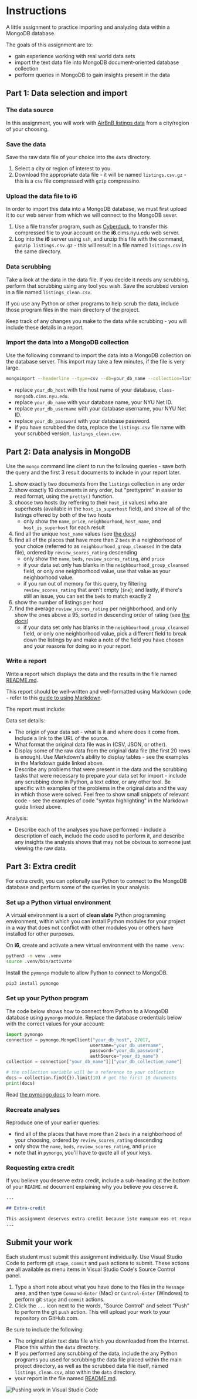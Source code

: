 # Instructions

A little assignment to practice importing and analyzing data within a MongoDB database.

The goals of this assignment are to:

- gain experience working with real world data sets
- import the text data file into MongoDB document-oriented database collection
- perform queries in MongoDB to gain insights present in the data

## Part 1: Data selection and import

### The data source

In this assignment, you will work with [AirBnB listings data](http://insideairbnb.com/get-the-data.html) from a city/region of your choosing.

### Save the data

Save the raw data file of your choice into the `data` directory.

1. Select a city or region of interest to you.
1. Download the appropriate data file - it will be named `listings.csv.gz` - this is a `csv` file compressed with `gzip` compressino.

### Upload the data file to i6

In order to import this data into a MongoDB database, we must first upload it to our web server from which we will connect to the MongoDB sever.

1. Use a file transfer program, such as [Cyberduck](https://cyberduck.io/), to transfer this compressed file to your account on the **i6**.cims.nyu.edu web server.
1. Log into the **i6** server using `ssh`, and unzip this file with the command, `gunzip listings.csv.gz` - this will result in a file named `lsitings.csv` in the same directory.

### Data scrubbing

Take a look at the data in the data file. If you decide it needs any scrubbing, perform that scrubbing using any tool you wish. Save the scrubbed version in a file named `listings_clean.csv`.

If you use any Python or other programs to help scrub the data, include those program files in the main directory of the project.

Keep track of any changes you make to the data while scrubbing - you will include these details in a report.

### Import the data into a MongoDB collection

Use the following command to import the data into a MongoDB collection on the database server. This import may take a few minutes, if the file is very large.

```bash
mongoimport --headerline --type=csv --db=your_db_name --collection=listings --host=your_db_host --file=listings.csv --username=your_db_username --password=your_db_password
```

- replace `your_db_host` with the host name of your database, `class-mongodb.cims.nyu.edu`.
- replace `your_db_name` with your database name, your NYU Net ID.
- replace `your_db_username` with your database username, your NYU Net ID.
- replace `your_db_password` with your database password.
- if you have scrubbed the data, replace the `listings.csv` file name with your scrubbed version, `listings_clean.csv`.

## Part 2: Data analysis in MongoDB

Use the `mongo` command line client to run the following queries - save both the query and the first 3 result documents to include in your report later.

1. show exactly two documents from the `listings` collection in any order
1. show exactly 10 documents in any order, but "prettyprint" in easier to read format, using the `pretty()` function.
1. choose two hosts (by reffering to their `host_id` values) who are superhosts (available in the `host_is_superhost` field), and show all of the listings offered by both of the two hosts
   - only show the `name`, `price`, `neighbourhood`, `host_name`, and `host_is_superhost` for each result
1. find all the unique `host_name` values (see [the docs](https://docs.mongodb.com/manual/reference/method/db.collection.distinct/))
1. find all of the places that have more than 2 `beds` in a neighborhood of your choice (referred to as `neighbourhood_group_cleansed` in the data file), ordered by `review_scores_rating` descending
   - only show the `name`, `beds`, `review_scores_rating`, and `price`
   - if your data set only has blanks in the `neighbourhood_group_cleansed` field, or only one neighborhood value, use that value as your neighborhood value.
   - if you run out of memory for this query, try filtering `review_scores_rating` that aren't empty (`$ne`); and lastly, if there's still an issue, you can set the `beds` to match exactly 2
1. show the number of listings per host
1. find the average `review_scores_rating` per neighborhood, and only show the ones above a 95, sorted in descending order of rating (see [the docs](https://docs.mongodb.com/manual/reference/operator/aggregation/sort/))
   - if your data set only has blanks in the `neighbourhood_group_cleansed` field, or only one neighborhood value, pick a different field to break down the listings by and make a note of the field you have chosen and your reasons for doing so in your report.

### Write a report

Write a report which displays the data and the results in the file named [README.md](./README.md).

This report should be well-written and well-formatted using Markdown code - refer to this [guide to using Markdown](https://guides.github.com/features/mastering-markdown/).

The report must include:

Data set details:

- The origin of your data set - what is it and where does it come from. Include a link to the URL of the source.
- What format the original data file was in (CSV, JSON, or other).
- Display some of the raw data from the original data file (the first 20 rows is enough). Use Markdown's ability to display tables - see the examples in the Markdown guide linked above.
- Describe any problems that were present in the data and the scrubbing tasks that were necessary to prepare your data set for import - include any scrubbing done in Python, a text editor, or any other tool. Be specific with examples of the problems in the original data and the way in which those were solved. Feel free to show small snippets of relevant code - see the examples of code "syntax highlighting" in the Markdown guide linked above.

Analysis:

- Describe each of the analyses you have performed - include a description of each, include the code used to perform it, and describe any insights the analysis shows that may not be obvious to someone just viewing the raw data.

## Part 3: Extra credit

For extra credit, you can optionally use Python to connect to the MongoDB database and perform some of the queries in your analysis.

### Set up a Python virtual environment

A virtual environment is a sort of **clean slate** Python programming environment, within which you can install Python modules for your project in a way that does not conflict with other modules you or others have installed for other purposes.

On **i6**, create and activate a new virtual environment with the name `.venv`:

```bash
python3 -m venv .venv
source .venv/bin/activate
```

Install the `pymongo` module to allow Python to connect to MongoDB.

```bash
pip3 install pymongo
```

### Set up your Python program

The code below shows how to connect from Python to a MongoDB database using `pymongo` module. Replace the database credentials below with the correct values for your account:

```python
import pymongo
connection = pymongo.MongoClient("your_db_host", 27017,
                                username="your_db_username",
                                password="your_db_password",
                                authSource="your_db_name")
collection = connection["your_db_name"]]["your_db_collection_name"]

# the collection variable will be a reference to your collection
docs = collection.find({}).limit(10) # get the first 10 documents
print(docs)
```

Read [the pymongo docs](https://pymongo.readthedocs.io/en/stable/index.html) to learn more.

### Recreate analyses

Reproduce one of your earlier queries:

- find all of the places that have more than 2 `beds` in a neighborhood of your choosing, ordered by `review_scores_rating` descending
- only show the `name`, `beds`, `review_scores_rating`, and `price`
- note that in `pymongo`, you'll have to quote all of your keys.

### Requesting extra credit

If you believe you deserve extra credit, include a sub-heading at the bottom of your `README.md` document explaining why you believe you deserve it.

```markdown
...

## Extra-credit

This assignment deserves extra credit because iste numquam eos et repudiandae sint enim. Rerum enim voluptas voluptatem consequuntur. Sed atque deserunt nihil eius neque et provident aspernatur. Incidunt iusto beatae illo minus vel. Quis sint sunt et facilis doloribus eligendi error est. Ipsum similique.
...
```

## Submit your work

Each student must submit this assignment individually. Use Visual Studio Code to perform git `stage`, `commit` and `push` actions to submit. These actions are all available as menu items in Visual Studio Code's Source Control panel.

1. Type a short note about what you have done to the files in the `Message` area, and then type `Command-Enter` (Mac) or `Control-Enter` (Windows) to perform git `stage` and `commit` actions.
1. Click the `...` icon next to the words, "Source Control" and select "Push" to perform the git `push` action. This will upload your work to your repository on GitHub.com.

Be sure to include the following:

- The original plain text data file which you downloaded from the Internet. Place this within the `data` directory.
- If you performed any scrubbing of the data, include the any Python programs you used for scrubbing the data file placed within the main project directory, as well as the scrubbed data file itself, named `listings_clean.csv`, also within the `data` directory.
- your report in the file named [README.md](./README.md).

![Pushing work in Visual Studio Code](./images/vscode_stage_commit_push.png)
